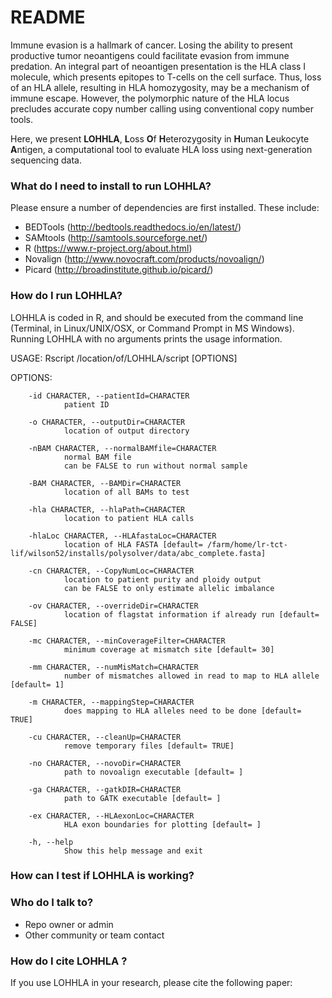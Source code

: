 # README #

Immune evasion is a hallmark of cancer. Losing the ability to present productive tumor neoantigens could facilitate evasion from immune predation. 
An integral part of neoantigen presentation is the HLA class I molecule, which presents epitopes to T-cells on the cell surface. Thus, loss of an 
HLA allele, resulting in HLA homozygosity, may be a mechanism of immune escape. However, the polymorphic nature of the HLA locus precludes accurate
copy number calling using conventional copy number tools.  

Here, we present **LOHHLA**, **L**oss **O**f **H**eterozygosity in **H**uman **L**eukocyte **A**ntigen, a computational tool to evaluate HLA loss 
using next-generation sequencing data. 


### What do I need to install to run LOHHLA? ###

Please ensure a number of dependencies are first installed. These include:

* BEDTools (http://bedtools.readthedocs.io/en/latest/)
* SAMtools (http://samtools.sourceforge.net/)
* R (https://www.r-project.org/about.html)
* Novalign (http://www.novocraft.com/products/novoalign/)
* Picard (http://broadinstitute.github.io/picard/)


### How do I run LOHHLA? ###

LOHHLA is coded in R, and should be executed from the command line (Terminal, in Linux/UNIX/OSX, or Command Prompt in MS Windows). 
Running LOHHLA with no arguments prints the usage information. 

USAGE: Rscript /location/of/LOHHLA/script  [OPTIONS]

OPTIONS:

            
        -id CHARACTER, --patientId=CHARACTER
                patient ID

        -o CHARACTER, --outputDir=CHARACTER
                location of output directory

        -nBAM CHARACTER, --normalBAMfile=CHARACTER
                normal BAM file
                can be FALSE to run without normal sample

        -BAM CHARACTER, --BAMDir=CHARACTER
                location of all BAMs to test

        -hla CHARACTER, --hlaPath=CHARACTER
                location to patient HLA calls

        -hlaLoc CHARACTER, --HLAfastaLoc=CHARACTER
                location of HLA FASTA [default= /farm/home/lr-tct-lif/wilson52/installs/polysolver/data/abc_complete.fasta]

        -cn CHARACTER, --CopyNumLoc=CHARACTER
                location to patient purity and ploidy output
                can be FALSE to only estimate allelic imbalance

        -ov CHARACTER, --overrideDir=CHARACTER
                location of flagstat information if already run [default= FALSE]

        -mc CHARACTER, --minCoverageFilter=CHARACTER
                minimum coverage at mismatch site [default= 30]

        -mm CHARACTER, --numMisMatch=CHARACTER
                number of mismatches allowed in read to map to HLA allele [default= 1]

        -m CHARACTER, --mappingStep=CHARACTER
                does mapping to HLA alleles need to be done [default= TRUE]

        -cu CHARACTER, --cleanUp=CHARACTER
                remove temporary files [default= TRUE]

        -no CHARACTER, --novoDir=CHARACTER
                path to novoalign executable [default= ]

        -ga CHARACTER, --gatkDIR=CHARACTER
                path to GATK executable [default= ]

        -ex CHARACTER, --HLAexonLoc=CHARACTER
                HLA exon boundaries for plotting [default= ]

        -h, --help
                Show this help message and exit


### How can I test if LOHHLA is working? ###


### Who do I talk to? ###

* Repo owner or admin
* Other community or team contact

### How do I cite LOHHLA ? ###

If you use LOHHLA in your research, please cite the following paper:

